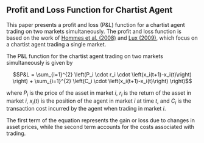 

## Profit and Loss Function for Chartist Agent

This paper presents a profit and loss (P&L) function for a chartist agent trading on two markets simultaneously. The profit and loss function is based on the work of [Hommes et al. (2008)](https://link.springer.com/article/10.1007/s11409-008-0017-3) and [Lux (2009)](https://www.sciencedirect.com/science/article/pii/S0261560608001148), which focus on a chartist agent trading a single market.

The P&L function for the chartist agent trading on two markets simultaneously is given by

$$P&L = \sum_{i=1}^{2} \left(P_i \cdot r_i \cdot \left(x_i(t+1)-x_i(t)\right) \right) + \sum_{i=1}^{2} \left(C_i \cdot \left(x_i(t+1)-x_i(t)\right) \right)$$

where $P_i$ is the price of the asset in market $i$, $r_i$ is the return of the asset in market $i$, $x_i(t)$ is the position of the agent in market $i$ at time $t$, and $C_i$ is the transaction cost incurred by the agent when trading in market $i$.

The first term of the equation represents the gain or loss due to changes in asset prices, while the second term accounts for the costs associated with trading.